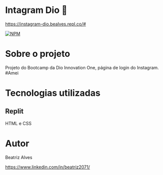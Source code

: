 # Intagram Dio :lock_with_ink_pen:

https://instagram-dio.bealves.repl.co/#

[![NPM](https://img.shields.io/npm/l/react)](https://github.com/bea3853/Instagram-dio/blob/master/LICENSE)

  

#  Sobre o projeto

  
Projeto do Bootcamp da Dio Innovation One, página de login do Instagram. 
#Amei

  
#  Tecnologias utilizadas

##  Replit

HTML e CSS


#  Autor

  
Beatriz Alves
 

https://www.linkedin.com/in/beatriz2071/

